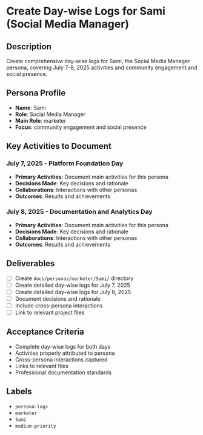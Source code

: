 # Create Day-wise Logs for Sami (Social Media Manager)

## Description
Create comprehensive day-wise logs for Sami, the Social Media Manager persona, covering July 7-8, 2025 activities and community engagement and social presence.

## Persona Profile
- **Name**: Sami
- **Role**: Social Media Manager
- **Main Role**: marketer
- **Focus**: community engagement and social presence

## Key Activities to Document

### July 7, 2025 - Platform Foundation Day
- **Primary Activities**: Document main activities for this persona
- **Decisions Made**: Key decisions and rationale
- **Collaborations**: Interactions with other personas
- **Outcomes**: Results and achievements

### July 8, 2025 - Documentation and Analytics Day
- **Primary Activities**: Document main activities for this persona
- **Decisions Made**: Key decisions and rationale
- **Collaborations**: Interactions with other personas
- **Outcomes**: Results and achievements

## Deliverables
- [ ] Create `docs/personas/marketer/Sami/` directory
- [ ] Create detailed day-wise logs for July 7, 2025
- [ ] Create detailed day-wise logs for July 8, 2025
- [ ] Document decisions and rationale
- [ ] Include cross-persona interactions
- [ ] Link to relevant project files

## Acceptance Criteria
- Complete day-wise logs for both days
- Activities properly attributed to persona
- Cross-persona interactions captured
- Links to relevant files
- Professional documentation standards

## Labels
- `persona-logs`
- `marketer`
- `Sami`
- `medium-priority`
